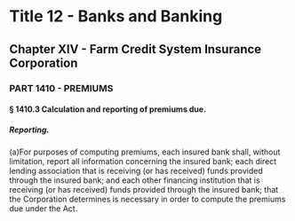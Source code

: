 
# Title 12 - Banks and Banking
## Chapter XIV - Farm Credit System Insurance Corporation
### PART 1410 - PREMIUMS
#### § 1410.3 Calculation and reporting of premiums due.
##### Reporting.

(a)For purposes of computing premiums, each insured bank shall, without limitation, report all information concerning the insured bank; each direct lending association that is receiving (or has received) funds provided through the insured bank; and each other financing institution that is receiving (or has received) funds provided through the insured bank; that the Corporation determines is necessary in order to compute the premiums due under the Act.
